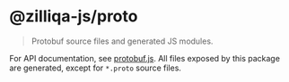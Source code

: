 # @zilliqa-js/proto
> Protobuf source files and generated JS modules.

For API documentation, see [protobuf.js](https://github.com/dcodeIO/ProtoBuf.js/).
All files exposed by this package are generated, except for `*.proto` source
files.

